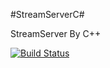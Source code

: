#StreamServerC#

StreamServer By C++

[![Build Status](https://travis-ci.org/xxwei/StreamServerC.svg?branch=master)](https://travis-ci.org/xxwei/StreamServerC)